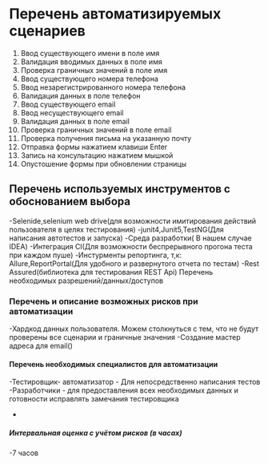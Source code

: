 # Перечень автоматизируемых сценариев

1. Ввод существующего имени в поле имя
2. Валидация вводимых данных в поле имя
3. Проверка граничных значений в поле имя
4. Ввод существующего номера телефона
5. Ввод незарегистрированного номера телефона
6. Валидация данных в поле телефон
7. Ввод существующего email
8. Ввод несуществующего email
9. Валидация данных в поле email
10. Проверка граничных значений в поле email
11. Проверка получения письма на указанную почту
12. Отправка формы нажатием клавиши Enter
13. Запись на консультацию нажатием мышкой
14. Опустошение формы при обновлении страницы

## Перечень используемых инструментов с обоснованием выбора

-Selenide,selenium web drive(для возможности имитирования действий пользователя в целях тестирования)
-junit4,Junit5,TestNG(Для написания автотестов и запуска)
-Среда разработки( В нашем случае IDEA)
-Интеграция CI(Для возможности беспрерывного прогона теста при каждом пуше)
-Инстурменты репортинга, т,к: Allure,ReportPortal(Для удобного и развернутого отчета по тестам)
-Rest Assured(библиотека для тестирования REST Api)
Перечень необходимых разрешений/данных/доступов

### Перечень и описание возможных рисков при автоматизации

-Хардкод данных пользователя. Можем столкнуться с тем, что не будут проверены все сценарии и граничные значения
-Создание мастер адреса для email()

#### Перечень необходимых специалистов для автоматизации

-Тестировщик- автоматизатор - Для непосредственно написания тестов
-Разработчики - для предоставления всех необходимых данных и готовности исправлять замечания тестировщика

-

##### Интервальная оценка с учётом рисков (в часах)

-7 часов
